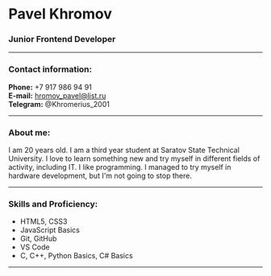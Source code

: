 # Pavel Khromov
### Junior Frontend Developer

---

### Contact information:

**Phone:** +7 917 986 94 91<br>
**E-mail:** hromov_pavel@list.ru<br>
**Telegram:** @Khromerius_2001<br>

---

### About me:

I am 20 years old. I am a third year student at Saratov State Technical University. I love to learn something new and try myself in different fields of activity, including IT. I like programming. I managed to try myself in hardware development, but I'm not going to stop there.

---

### Skills and Proficiency:

- HTML5, CSS3
- JavaScript Basics
- Git, GitHub
- VS Code
- C, C++, Python Basics, C# Basics

---